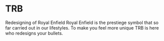 # TRB
Redesigning of Royal Enfield
Royal Enfield is the prestiege symbol that so far carried out in our lifestyles. 
To make you feel more unique TRB is here who redesigns your bullets. 
